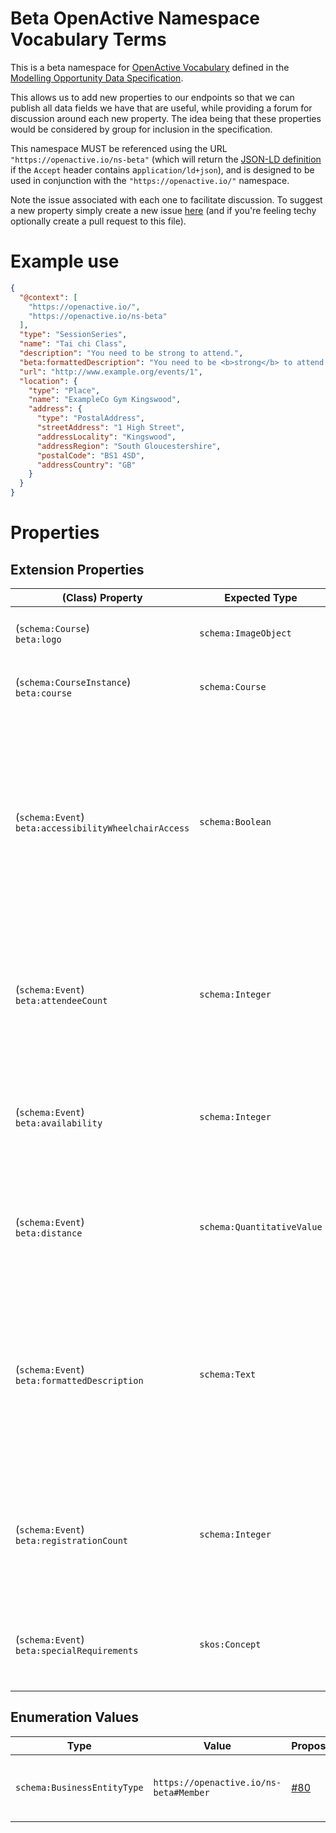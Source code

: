 # Beta OpenActive Namespace Vocabulary Terms
This is a beta namespace for [OpenActive Vocabulary](https://www.openactive.io/ns/) defined in the [Modelling Opportunity Data Specification](https://www.openactive.io/modelling-opportunity-data/).

This allows us to add new properties to our endpoints so that we can publish all data fields we have that are useful, while providing a forum for discussion around each new property. The idea being that these properties would be considered by group for inclusion in the specification.

This namespace MUST be referenced using the URL `"https://openactive.io/ns-beta"` (which will return the [JSON-LD definition](https://www.openactive.io/ns-beta/beta.jsonld) if the `Accept` header contains a`pplication/ld+json`), and is designed to be used in conjunction with the `"https://openactive.io/"` namespace.

Note the issue associated with each one to facilitate discussion. To suggest a new property simply create a new issue [here](https://github.com/openactive/ns-beta/issues) (and if you're feeling techy optionally create a pull request to this file).

# Example use

```json
{
  "@context": [
    "https://openactive.io/",
    "https://openactive.io/ns-beta"
  ],
  "type": "SessionSeries",
  "name": "Tai chi Class",
  "description": "You need to be strong to attend.",
  "beta:formattedDescription": "You need to be <b>strong</b> to attend.",
  "url": "http://www.example.org/events/1",
  "location": {
    "type": "Place",
    "name": "ExampleCo Gym Kingswood",
    "address": {
      "type": "PostalAddress",
      "streetAddress": "1 High Street",
      "addressLocality": "Kingswood",
      "addressRegion": "South Gloucestershire",
      "postalCode": "BS1 4SD",
      "addressCountry": "GB"
    }
  }
}
```

# Properties

## Extension Properties

| (Class) Property    |  Expected Type  | Proposal   | Description                                                         |
|---------------------|-----------------|------------|---------------------------------------------------------------------|
| (`schema:Course`) <br/> `beta:logo` | `schema:ImageObject` | [#164](https://github.com/openactive/modelling-opportunity-data/issues/164) | An associated logo for a course. |
| (`schema:CourseInstance`) <br/> `beta:course` | `schema:Course` | [#164](https://github.com/openactive/modelling-opportunity-data/issues/164) | This course for which this is an offering. |
| (`schema:Event`) <br/> `beta:accessibilityWheelchairAccess` | `schema:Boolean` | [#21](https://github.com/openactive/ns-beta/issues/21) | A property that details whether the event is suitable for wheelchair access. Placed on Event as this field could be used to detail whether the Event is suitable, as well as the Place. |
| (`schema:Event`) <br/> `beta:attendeeCount` | `schema:Integer` | [#12](https://github.com/openactive/ns-beta/issues/12) | For events that have an unlimited number of tickets, captures the number of attendees (actual attendance). |
| (`schema:Event`) <br/> `beta:availability` | `schema:Integer` | [#9](https://github.com/openactive/ns-beta/issues/9) | For data publishers not wishing to disclose the granular availability of their sessions openly. |
| (`schema:Event`) <br/> `beta:distance` | `schema:QuantitativeValue` | [#3](https://github.com/openactive/ns-beta/issues/3) | The distance of a run, cycle or other activity. Must also include units. |
| (`schema:Event`) <br/> `beta:formattedDescription` | `schema:Text` | [#2](https://github.com/openactive/ns-beta/issues/2) | Sometimes a description is stored with formatting (e.g. href, bold, italics, embedded YouTube videos). This formatting can be useful for data consumers. |
| (`schema:Event`) <br/> `beta:registrationCount` | `schema:Integer` | [#13](https://github.com/openactive/ns-beta/issues/13) | For events that have an unlimited number of tickets, captures the number of registrations (intention to attend). |
| (`schema:Event`) <br/> `beta:specialRequirements` | `skos:Concept` | [#20](https://github.com/openactive/ns-beta/issues/20) | List of related special requirements from a controlled vocabulary. |



## Enumeration Values

| Type          | Value    | Proposal    | Description                                                                    |
|---------------|----------|-------------|--------------------------------------------------------------------------------|
| `schema:BusinessEntityType` | `https://openactive.io/ns-beta#Member` | [#80](https://github.com/openactive/modelling-opportunity-data/issues/80) | Indicates that a customer (eligableCustomerType) is a member of the business. |

